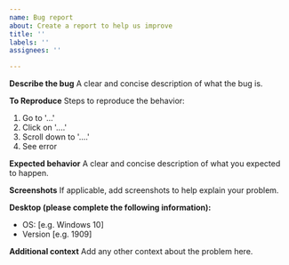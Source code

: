 ```yaml
---
name: Bug report
about: Create a report to help us improve
title: ''
labels: ''
assignees: ''

---
```


<!---
Hi, 
- Before opening an issue, please search for duplicates. 
- Open this link if you don't know how: https://github.com/ChrisAnd1998/TaskbarX/issues/108
- Please don't create duplicate issues - it takes time from the developer to clean up the unnecessary mess
- Remember: *open only one issue per problem* and *submit only one problem per issue*
--->

**Describe the bug**
A clear and concise description of what the bug is.

**To Reproduce**
Steps to reproduce the behavior:
1. Go to '...'
2. Click on '....'
3. Scroll down to '....'
4. See error

**Expected behavior**
A clear and concise description of what you expected to happen.

**Screenshots**
If applicable, add screenshots to help explain your problem.

**Desktop (please complete the following information):**
 - OS: [e.g. Windows 10]
 - Version [e.g. 1909]

**Additional context**
Add any other context about the problem here.
